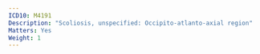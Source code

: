 ```yaml
---
ICD10: M4191
Description: "Scoliosis, unspecified: Occipito-atlanto-axial region"
Matters: Yes
Weight: 1
---
```


